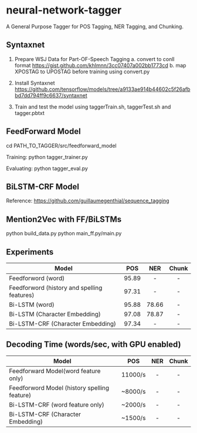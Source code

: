  # neural-network-tagger
A General Purpose Tagger for POS Tagging, NER Tagging, and Chunking.


<h2>Syntaxnet</h2>

1. Prepare WSJ Data for Part-OF-Speech Tagging
a. convert to conll format 
https://gist.github.com/khlmnn/3cc07407a002bb1773cd
b. map XPOSTAG to UPOSTAG before training using convert.py

2. Install Syntaxnet 
https://github.com/tensorflow/models/tree/a9133ae914b44602c5f26afbbd7dd794ff9c6637/syntaxnet
3. Train and test the model using taggerTrain.sh, taggerTest.sh and tagger.pbtxt

<h2>FeedForward Model</h2>

cd PATH_TO_TAGGER/src/feedforward_model

Training: python tagger_trainer.py 

Evaluating: python tagger_eval.py

<h2>BiLSTM-CRF Model</h2>

Reference: https://github.com/guillaumegenthial/sequence_tagging

<h2>Mention2Vec with FF/BiLSTMs</h2>

python build_data.py
python main_ff.py/main.py

<h2>Experiments</h2>

Model                                                                                                           | POS  | NER | Chunk
--------------------------------------------------------------------------------------------------------------- | :---: | :---: | :-------:
Feedforword (word) | 95.89 | - | -
Feedforword (history and spelling features) | 97.31 | -| -
Bi-LSTM (word) | 95.88 | 78.66 | -
Bi-LSTM (Character Embedding) | 97.08 | 78.87 | -
Bi-LSTM-CRF (Character Embedding) | 97.34 | - | -


<h2> Decoding Time (words/sec, with GPU enabled) </h2>

Model                                                                                                           | POS  | NER | Chunk
--------------------------------------------------------------------------------------------------------------- | :---: | :---: | :-------:
Feedforward Model(word feature only) | 11000/s | - | -
Feedforword Model (history spelling feature) | ~8000/s | - | -
Bi-LSTM-CRF (word feature only) | ~2000/s | - | -
Bi-LSTM-CRF (Character Embedding) | ~1500/s | - | -

 
